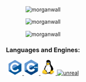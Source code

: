 <p align="center"><img align="center" src="https://github-readme-stats.vercel.app/api?username=morganwall&show_icons=true&theme=radical&locale=en" alt="morganwall"/></p>
<p align="center"><img align="center" src="https://github-readme-streak-stats.herokuapp.com/?user=morganwall&theme=radical" alt="morganwall"/></p>
<p align="center"><img align="center" src="https://github-readme-stats.vercel.app/api/top-langs?username=morganwall&show_icons=true&theme=radical&locale=en&layout=compact" alt="morganwall"/></p>

<h3 align="center">Languages and Engines:</h3>
<p align="center"> <a href="https://www.cprogramming.com/" target="_blank" rel="noreferrer"> <img src="https://raw.githubusercontent.com/devicons/devicon/master/icons/c/c-original.svg" alt="c" width="40" height="40"/> </a> <a href="https://www.w3schools.com/cpp/" target="_blank" rel="noreferrer"> <img src="https://raw.githubusercontent.com/devicons/devicon/master/icons/cplusplus/cplusplus-original.svg" alt="cplusplus" width="40" height="40"/> </a> <a href="https://www.linux.org/" target="_blank" rel="noreferrer"> <img src="https://raw.githubusercontent.com/devicons/devicon/master/icons/linux/linux-original.svg" alt="linux" width="40" height="40"/> </a> <a href="https://unrealengine.com/" target="_blank" rel="noreferrer"> <img src="https://raw.githubusercontent.com/kenangundogan/fontisto/036b7eca71aab1bef8e6a0518f7329f13ed62f6b/icons/svg/brand/unreal-engine.svg" alt="unreal" width="40" height="40"/> </a> </p>
